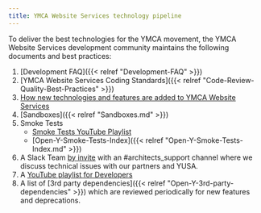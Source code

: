 ```yaml
---
title: YMCA Website Services technology pipeline
---
```


To deliver the best technologies for the YMCA movement, the YMCA Website Services development community maintains the following documents and best practices:

1. [Development FAQ]({{< relref "Development-FAQ" >}})
1. [YMCA Website Services Coding Standards]({{< relref "Code-Review-Quality-Best-Practices" >}})
1. [How new technologies and features are added to YMCA Website Services](https://community.openymca.org/t/i-made-some-customizations-to-my-site-that-i-want-to-co[…]at-are-the-best-practices-for-backporting-my-features/435)
1. [Sandboxes]({{< relref "Sandboxes.md" >}})
1. Smoke Tests
	- [Smoke Tests YouTube Playlist](https://www.youtube.com/watch?v=MH4BwMowlic&list=PL_QVggMcFfKYfV1cnistny2L-Sp55SoMg)
	- [Open-Y-Smoke-Tests-Index]({{< relref "Open-Y-Smoke-Tests-Index.md" >}})
1. A Slack Team [by invite](https://ycloud.y.org/open-y-association-websites/contact/slack_access_request) with an #architects_support channel where we discuss technical issues with our partners and YUSA.
1. A [YouTube playlist for Developers](https://www.youtube.com/watch?v=RSsQLVVhldc&list=PL_QVggMcFfKZp05THV3dYlYOG3MsJ8xSf)
1. A list of [3rd party dependencies]({{< relref "Open-Y-3rd-party-dependencies" >}}) which are reviewed periodically for new features and deprecations.
